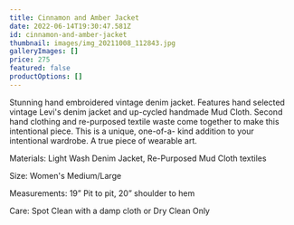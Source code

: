 ```yaml
---
title: Cinnamon and Amber Jacket
date: 2022-06-14T19:30:47.581Z
id: cinnamon-and-amber-jacket
thumbnail: images/img_20211008_112843.jpg
galleryImages: []
price: 275
featured: false
productOptions: []
---
```

Stunning hand embroidered vintage denim jacket. Features hand selected vintage Levi's denim jacket and up-cycled handmade Mud Cloth. Second hand clothing and re-purposed textile waste come together to make this intentional piece. This is a unique, one-of-a- kind addition to your intentional wardrobe. A true piece of wearable art. 

Materials: Light Wash Denim Jacket, Re-Purposed Mud Cloth textiles

Size: Women's Medium/Large

Measurements: 19” Pit to pit, 20” shoulder to hem

Care: Spot Clean with a damp cloth or Dry Clean Only
